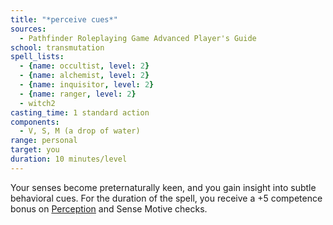 ```yaml
---
title: "*perceive cues*"
sources:
  - Pathfinder Roleplaying Game Advanced Player's Guide
school: transmutation
spell_lists:
  - {name: occultist, level: 2}
  - {name: alchemist, level: 2}
  - {name: inquisitor, level: 2}
  - {name: ranger, level: 2}
  - witch2
casting_time: 1 standard action
components:
  - V, S, M (a drop of water)
range: personal
target: you
duration: 10 minutes/level
---
```


Your senses become preternaturally keen, and you gain insight into subtle behavioral cues. For the duration of the spell, you receive a +5 competence bonus on [Perception](/skills/perception/) and Sense Motive checks.

